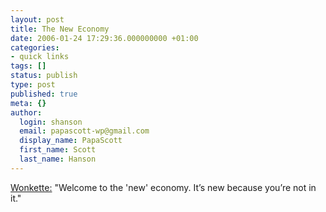 ```yaml
---
layout: post
title: The New Economy
date: 2006-01-24 17:29:36.000000000 +01:00
categories:
- quick links
tags: []
status: publish
type: post
published: true
meta: {}
author:
  login: shanson
  email: papascott-wp@gmail.com
  display_name: PapaScott
  first_name: Scott
  last_name: Hanson
---
```

<p><a href="http://www.wonkette.com/politics/ford/the-new-economy-150305.php" title="The New Economy - Wonkette">Wonkette:</a> "Welcome to the 'new' economy. It&rsquo;s new because you&rsquo;re not in it."</p>
